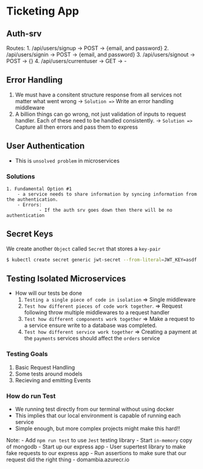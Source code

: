 # Ticketing App

## Auth-srv
Routes:
	1. /api/users/signup 		-> POST ->  {email, and password}
	2. /api/users/signin 		-> POST ->  {email, and password}
	3. /api/users/signout		-> POST -> 	{}
	4. /api/users/currentuser	-> GET	->  -

<!-- *thisisunsafe*  for dev -->



## Error Handling 
1. We must have a consitent structure response from all services not matter what went wrong -> `Solution =>`  Write an error handling middleware
2. A billion things can go wrong, not just validation of inputs to request handler. Each of these  need to be handled consistently. ->  `Solution =>` Capture all then errors and pass them to express

## User Authentication 

- This is `unsolved problem` in microservices

### Solutions
	1. Fundamental Option #1
		- a service needs to share information by syncing information from the authentication.
		- Errors:
          		- If the auth srv goes down then there will be no authentication


## Secret Keys

We create another `Object` called `Secret` that stores a `key-pair`

```bash
$ kubectl create secret generic jwt-secret --from-literal=JWT_KEY=asdf
```

## Testing Isolated Microservices

- How will our tests be done
  1. `Testing a single piece of code in isolation`  => Single middleware
  2. `Test how different pieces of code work together`. => Request following throw multiple middlewares to a request handler
  3. `Test how different components work together` => Make a request to a service ensure write to a database was completed.
  4. `Test how different service work together` =>  Creating a payment at the `payments` services should affect  the `orders` service


### Testing Goals
1. Basic Request Handling 
2. Some tests around models
3. Recieving and emitting Events

### How do run Test 
- We running test directly from our terminal without using docker
- This implies that our local environment is capable of running each service
- Simple enough, but more complex projects might make this hard!!


Note:
	- Add `npm run test`  to use `Jest` testing library
	- Start `in-memory` copy of mongodb
	- Start up our express app
	- User supertest library to make fake requests to our express app
	- Run assertions to make sure that our request did the right thing
	- 
domambia.azurecr.io